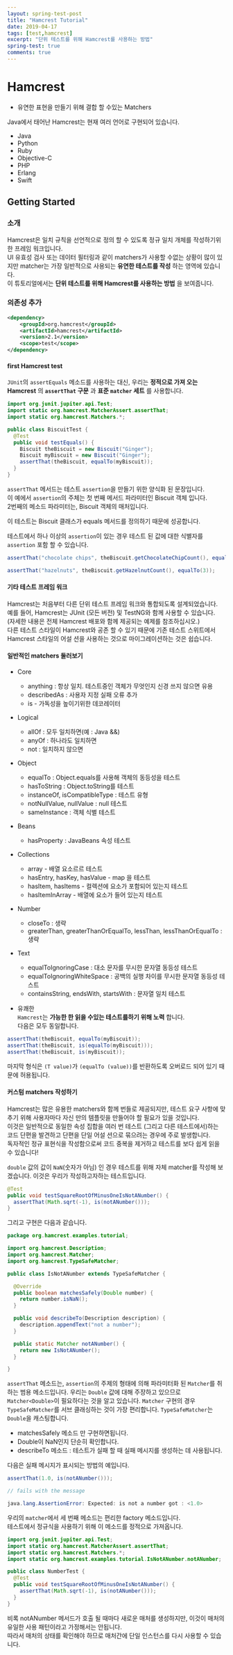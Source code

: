 ```yaml
---
layout: spring-test-post
title: "Hamcrest Tutorial"
date: 2019-04-17
tags: [test,hamcrest]
excerpt: "단위 테스트를 위해 Hamcrest를 사용하는 방법"
spring-test: true
comments: true
---
```



# Hamcrest

- 유연한 표현을 만들기 위해 결합 할 수있는 Matchers  

Java에서 태어난 Hamcrest는 현재 여러 언어로 구현되어 있습니다.  

- Java  
- Python  
- Ruby  
- Objective-C  
- PHP  
- Erlang  
- Swift  


## Getting Started

### 소개

Hamcrest은 일치 규칙을 선언적으로 정의 할 수 있도록 정규 일치 개체를 작성하기위한 프레임 워크입니다.  
UI 유효성 검사 또는 데이터 필터링과 같이 matchers가 사용할 수없는 상황이 많이 있지만 matcher는 가장 일반적으로 사용되는 **유연한 테스트를 작성** 하는 영역에 있습니다.  
이 튜토리얼에서는 **단위 테스트를 위해 Hamcrest를 사용하는 방법** 을 보여줍니다.  

### 의존성 추가

~~~xml
<dependency>
    <groupId>org.hamcrest</groupId>
    <artifactId>hamcrest</artifactId>
    <version>2.1</version>
    <scope>test</scope>
</dependency>
~~~


#### first Hamcrest test

`JUnit`의 `assertEquals` 메소드를 사용하는 대신, 우리는 **정적으로 가져 오는 Hamcrest** 의 **`assertThat` 구문** 과 **표준 `matcher` 세트** 를 사용합니다.  


~~~java
import org.junit.jupiter.api.Test;
import static org.hamcrest.MatcherAssert.assertThat;
import static org.hamcrest.Matchers.*;

public class BiscuitTest {
  @Test
  public void testEquals() {
    Biscuit theBiscuit = new Biscuit("Ginger");
    Biscuit myBiscuit = new Biscuit("Ginger");
    assertThat(theBiscuit, equalTo(myBiscuit));
  }
}
~~~


`assertThat` 메서드는 테스트 `assertion`을 만들기 위한 양식화 된 문장입니다.  
이 예에서 `assertion`의 주체는 첫 번째 메서드 파라미터인 Biscuit 객체 입니다.  
2번째의 메소드 파라미터는, Biscuit 객체의 매처입니다.  

이 테스트는 Biscuit 클래스가 equals 메서드를 정의하기 때문에 성공합니다.  

테스트에서 하나 이상의 `assertion`이 있는 경우 테스트 된 값에 대한 식별자를 `assertion` 포함 할 수 있습니다.  
~~~java
assertThat("chocolate chips", theBiscuit.getChocolateChipCount(), equalTo(10));

assertThat("hazelnuts", theBiscuit.getHazelnutCount(), equalTo(3));
~~~

#### 기타 테스트 프레임 워크

Hamcrest는 처음부터 다른 단위 테스트 프레임 워크와 통합되도록 설계되었습니다.  
예를 들어, Hamcrest는 JUnit (모든 버전) 및 TestNG와 함께 사용할 수 있습니다.  
(자세한 내용은 전체 Hamcrest 배포와 함께 제공되는 예제를 참조하십시오.)  
다른 테스트 스타일이 Hamcrest와 공존 할 수 있기 때문에 기존 테스트 스위트에서 Hamcrest 스타일의 어설 션을 사용하는 것으로 마이그레이션하는 것은 쉽습니다.  

#### 일반적인 matchers 둘러보기

- Core  
  - anything : 항상 일치. 테스트중인 객체가 무엇인지 신경 쓰지 않으면 유용  
  - describedAs : 사용자 지정 실패 오류 추가  
  - is - 가독성을 높이기위한 데코레이터  
- Logical  
  - allOf : 모두 일치하면(예 : Java &&)    
  - anyOf : 하나라도 일치하면    
  - not : 일치하지 않으면  
- Object  
  - equalTo : Object.equals를 사용해 객체의 동등성을 테스트  
  - hasToString : Object.toString를 테스트  
  - instanceOf, isCompatibleType : 테스트 유형  
  - notNullValue, nullValue : null 테스트  
  - sameInstance : 객체 식별 테스트  
- Beans  
  - hasProperty : JavaBeans 속성 테스트  
- Collections  
  - array - 배열 요소르르 테스트  
  - hasEntry, hasKey, hasValue - map 을 테스트  
  - hasItem, hasItems - 컬렉션에 요소가 포함되어 있는지 테스트  
  - hasItemInArray - 배열에 요소가 들어 있는지 테스트  
- Number  
  - closeTo : 생략  
  - greaterThan, greaterThanOrEqualTo, lessThan, lessThanOrEqualTo : 생략  
- Text
  - equalToIgnoringCase : 대소 문자를 무시한 문자열 동등성 테스트  
  - equalToIgnoringWhiteSpace : 공백의 실행 차이를 무시한 문자열 동등성 테스트
  - containsString, endsWith, startsWith : 문자열 일치 테스트  

- 유쾌한  
`Hamcrest`는 **가능한 한 읽을 수있는 테스트를하기 위해 노력** 합니다.  
다음은 모두 동일합니다.  

~~~java
assertThat(theBiscuit, equalTo(myBiscuit));
assertThat(theBiscuit, is(equalTo(myBiscuit)));
assertThat(theBiscuit, is(myBiscuit));
~~~

마지막 형식은 `(T value)`가 `(equalTo (value))`를 반환하도록 오버로드 되어 있기 때문에 허용됩니다.  

#### 커스텀 matchers 작성하기

Hamcrest는 많은 유용한 matchers와 함께 번들로 제공되지만, 테스트 요구 사항에 맞추기 위해 사용자마다 자신 만의 템플릿을 만들어야 할 필요가 있을 것입니다.  
이것은 일반적으로 동일한 속성 집합을 여러 번 테스트 (그리고 다른 테스트에서)하는 코드 단편을 발견하고 단편을 단일 어설 션으로 묶으려는 경우에 주로 발생합니다.   
독자적인 정규 표현식을 작성함으로써 코드 중복을 제거하고 테스트를 보다 쉽게 ​​읽을 수 있습니다!  

`double` 값의 값이 `NaN`(숫자가 아님) 인 경우 테스트를 위해 자체 matcher를 작성해 보겠습니다. 이것은 우리가 작성하고자하는 테스트입니다.  

~~~java
@Test
public void testSquareRootOfMinusOneIsNotANumber() {
  assertThat(Math.sqrt(-1), is(notANumber()));
}
~~~

그리고 구현은 다음과 같습니다.  

~~~java
package org.hamcrest.examples.tutorial;

import org.hamcrest.Description;
import org.hamcrest.Matcher;
import org.hamcrest.TypeSafeMatcher;

public class IsNotANumber extends TypeSafeMatcher {

  @Override
  public boolean matchesSafely(Double number) {
    return number.isNaN();
  }

  public void describeTo(Description description) {
    description.appendText("not a number");
  }

  public static Matcher notANumber() {
    return new IsNotANumber();
  }

}
~~~

`assertThat` 메소드는, `assertion`의 주제의 형태에 의해 파라미터화 된 `Matcher`를 취하는 범용 메소드입니다.
우리는 `Double` 값에 대해 주장하고 있으므로 `Matcher<Double>`이 필요하다는 것을 알고 있습니다.
`Matcher` 구현의 경우 `TypeSafeMatcher`를 서브 클래싱하는 것이 가장 편리합니다. `TypeSafeMatcher`는 `Double`을 캐스팅합니다.  
- matchesSafely 메소드 만 구현하면됩니다.  
- Double이 NaN인지 단순히 확인합니다.  
- describeTo 메소드 : 테스트가 실패 할 때 실패 메시지를 생성하는 데 사용됩니다.  

다음은 실패 메시지가 표시되는 방법의 예입니다.  

~~~java
assertThat(1.0, is(notANumber()));

// fails with the message

java.lang.AssertionError: Expected: is not a number got : <1.0>
~~~

우리의 `matcher`에서 세 번째 메소드는 편리한 factory 메소드입니다.  
테스트에서 정규식을 사용하기 위해 이 메소드를 정적으로 가져옵니다.  

~~~java
import org.junit.jupiter.api.Test;
import static org.hamcrest.MatcherAssert.assertThat;
import static org.hamcrest.Matchers.*;
import static org.hamcrest.examples.tutorial.IsNotANumber.notANumber;

public class NumberTest {
  @Test
  public void testSquareRootOfMinusOneIsNotANumber() {
    assertThat(Math.sqrt(-1), is(notANumber()));
  }
}
~~~

비록 notANumber 메서드가 호출 될 때마다 새로운 매처를 생성하지만,
이것이 매처의 유일한 사용 패턴이라고 가정해서는 안됩니다.  
따라서 매처의 상태를 확인해야 하므로 매처간에 단일 인스턴스를 다시 사용할 수 있습니다.  
